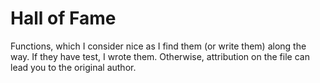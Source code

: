 # Hall of Fame

Functions, which I consider nice as I find them (or write them) along the way. If they have test, I wrote them. Otherwise, attribution on the file can lead you to the original author. 